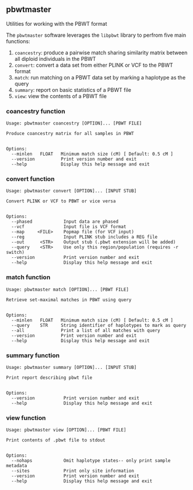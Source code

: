 ## pbwtmaster

Utilities for working with the PBWT format

The `pbwtmaster` software leverages the `libpbwt` library to perfrom five main functions:

1. `coancestry`: produce a pairwise match sharing similarity matrix between all diploid individuals in the PBWT
2. `convert`: convert a data set from either PLINK or VCF to the PBWT format
4. `match`: run matching on a PBWT data set by marking a haplotype as the query
3. `summary`: report on basic statistics of a PBWT file
5. `view`: view the contents of a PBWT file

### coancestry function

```
Usage: pbwtmaster coancestry [OPTION]... [PBWT FILE]

Produce coancestry matrix for all samples in PBWT


Options:
  --minlen   FLOAT   Minimum match size (cM) [ Default: 0.5 cM ]
  --version          Print version number and exit
  --help             Display this help message and exit
```

### convert function

```
Usage: pbwtmaster convert [OPTION]... [INPUT STUB]

Convert PLINK or VCF to PBWT or vice versa


Options:
  --phased            Input data are phased
  --vcf               Input file is VCF format
  --map     <FILE>    Popmap file (for VCF input)
  --reg               Input PLINK stub includes a REG file
  --out      <STR>    Output stub (.pbwt extension will be added)
  --query    <STR>    Use only this region/population (requires -r switch)
  --version           Print version number and exit
  --help              Display this help message and exit
```

### match function
```
Usage: pbwtmaster match [OPTION]... [PBWT FILE]

Retrieve set-maximal matches in PBWT using query


Options:
  --minlen   FLOAT   Minimum match size (cM) [ Default: 0.5 cM ]
  --query    STR     String identifier of haplotypes to mark as query
  --all              Print a list of all matches with query
  --version          Print version number and exit
  --help             Display this help message and exit
```

### summary function
```
Usage: pbwtmaster summary [OPTION]... [INPUT STUB]

Print report describing pbwt file


Options:
  --version           Print version number and exit
  --help              Display this help message and exit
```

### view function

```
Usage: pbwtmaster view [OPTION]... [PBWT FILE]

Print contents of .pbwt file to stdout


Options:
  --nohaps            Omit haplotype states-- only print sample metadata
  --sites             Print only site information
  --version           Print version number and exit
  --help              Display this help message and exit
  ```
  